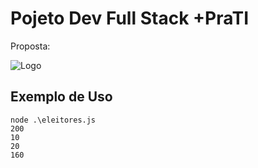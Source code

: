 
# Pojeto Dev Full Stack +PraTI

Proposta:

![Logo](https://i.imgur.com/S5nqUZv_d.webp?maxwidth=760&fidelity=grand)


## Exemplo de Uso

```terminal
node .\eleitores.js
200
10
20
160
```

